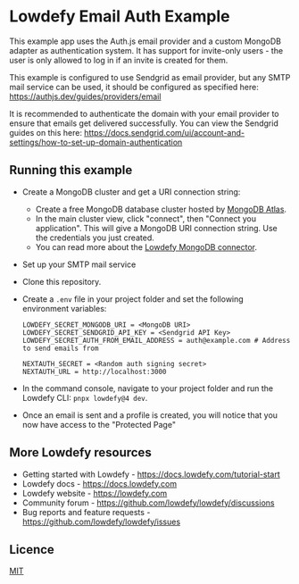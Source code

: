# Lowdefy Email Auth Example

This example app uses the Auth.js email provider and a custom MongoDB adapter as authentication system. It has support for invite-only users - the user is only allowed to log in if an invite is created for them.

This example is configured to use Sendgrid as email provider, but any SMTP mail service can be used, it should be configured as specified here: https://authjs.dev/guides/providers/email

It is recommended to authenticate the domain with your email provider to ensure that emails get delivered successfully. You can view the Sendgrid guides on this here: https://docs.sendgrid.com/ui/account-and-settings/how-to-set-up-domain-authentication

## Running this example

- Create a MongoDB cluster and get a URI connection string:
  - Create a free MongoDB database cluster hosted by [MongoDB Atlas](https://www.mongodb.com/try).
  - In the main cluster view, click "connect", then "Connect you application". This will give a MongoDB URI connection string. Use the credentials you just created.
  - You can read more about the [Lowdefy MongoDB connector](https://docs.lowdefy.com/MongoDB).
- Set up your SMTP mail service
- Clone this repository.
- Create a `.env` file in your project folder and set the following environment variables:

  ```.env
  LOWDEFY_SECRET_MONGODB_URI = <MongoDB URI>
  LOWDEFY_SECRET_SENDGRID_API_KEY = <Sendgrid API Key>
  LOWDEFY_SECRET_AUTH_FROM_EMAIL_ADDRESS = auth@example.com # Address to send emails from

  NEXTAUTH_SECRET = <Random auth signing secret>
  NEXTAUTH_URL = http://localhost:3000
  ```

- In the command console, navigate to your project folder and run the Lowdefy CLI: `pnpx lowdefy@4 dev`.
- Once an email is sent and a profile is created, you will notice that you now have access to the "Protected Page"

## More Lowdefy resources

- Getting started with Lowdefy - https://docs.lowdefy.com/tutorial-start
- Lowdefy docs - https://docs.lowdefy.com
- Lowdefy website - https://lowdefy.com
- Community forum - https://github.com/lowdefy/lowdefy/discussions
- Bug reports and feature requests - https://github.com/lowdefy/lowdefy/issues

## Licence

[MIT](https://github.com/lowdefy/lowdefy-example-auth-email?tab=MIT-1-ov-file)
